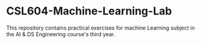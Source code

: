 # CSL604-Machine-Learning-Lab
This repository contains practical exercises for machine Learning subject  in the AI &amp; DS Engineering course's third year.
